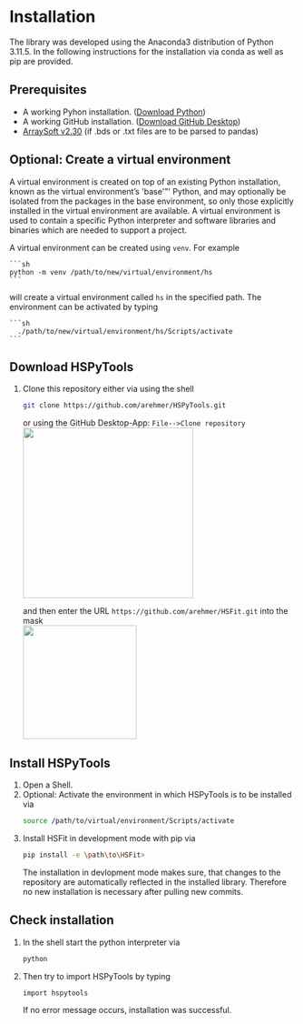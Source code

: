 # Installation

The library was developed using the Anaconda3 distribution of Python 3.11.5. In the following instructions for the installation via conda as well as pip are provided.

## Prerequisites
- A working Pyhon installation. ([Download Python](https://www.python.org/downloads/))
- A working GitHub installation. ([Download GitHub Desktop](https://desktop.github.com/download/))
- [ArraySoft v2.30](https://cdn.website-editor.net/s/156d2965ff764637aaea150903bb0161/files/uploaded/SetupHTPAdGUIv2_30.rar?Expires=1709501376&Signature=p8nizQ9W1PC3O4uuuEpsxpqhTZc3t1vdlI1HImzhGcxrSur-9jmvYcf7EvJvU223HmZKhFJvr4dYW8PYtFwv1RVGjh626sN0ZQRICL6MBwOhqmevGODlUCFYjuGCMGWwlJCMpVz68dIYcBKjBS7MhEGKL~wCf1atkW82yr6eewPK3AJQmV0StLWQCi7Z4Q8epYWjGt4Xmuaa7wAcQJfFCBK1IKutkl52FPint4CqYarqQKfqpKJMn13SlVQSdp-RZbKZirddGrQkzTpYfi2BOuxThTn6C-FfXGQLC~Hnt1858gv96EKq23VJEGDmV~97rhQmj2YzXGySGpMnVv5xJQ__&Key-Pair-Id=K2NXBXLF010TJW) (if .bds or .txt files are to be parsed to pandas)

## Optional: Create a virtual environment
  A virtual environment is created on top of an existing Python installation, known as the virtual environment’s 'base'”' Python, and may optionally be isolated from the packages in the base environment, so only those explicitly installed in the virtual environment are available.
  A virtual environment is used to contain a specific Python interpreter and software libraries and binaries which are needed to support a project.

  A virtual environment can be created using `venv`. For example

    ```sh
    python -m venv /path/to/new/virtual/environment/hs
    ```

  will create a virtual environment called `hs` in the specified path. The environment can be activated by typing

    ```sh
      ./path/to/new/virtual/environment/hs/Scripts/activate
    ```

## Download HSPyTools
1. Clone this repository either via using the shell

   ```sh
   git clone https://github.com/arehmer/HSPyTools.git
    ```

   or using the GitHub Desktop-App: ```File-->Clone repository ``` <br>
   <img src="images/screenshot1_github_desktop.png"  height="300">

   and then enter the URL ```https://github.com/arehmer/HSFit.git``` into the mask <br>
   <img src="images/screenshot2_github_desktop.png" height="200">

## Install HSPyTools
1. Open a Shell.
2. Optional: Activate the environment in which HSPyTools is to be installed via
    ```sh
    source /path/to/virtual/environment/Scripts/activate
    ```
4. Install HSFit in development mode with pip via
    ```sh
    pip install -e \path\to\HSFit>
    ```
    The installation in devlopment mode makes sure, that changes to the repository are automatically reflected in the installed library. Therefore no new installation is necessary after pulling new commits.

## Check installation
1. In the shell start the python interpreter via
   ```sh
   python
   ```
2. Then try to import HSPyTools by typing
   ```sh
   import hspytools
   ```
   If no error message occurs, installation was successful.
